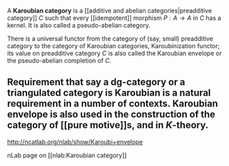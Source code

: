A __Karoubian category__ is a [[additive and abelian categories|preadditive category]] $C$ such that every [[idempotent]] morphism $P : A\to A$ in $C$ has a kernel. It is also called a pseudo-abelian category.

There is a universal functor from the category of (say, small) preadditive category to the category of Karoubian categories, Karoubinization functor; its value on preadditive category $C$ is also called the Karoubian envelope or the pseudo-abelian completion of $C$. 

Requirement that say a dg-category or a triangulated category is Karoubian is a natural requirement in a number of contexts. Karoubian envelope is also used in the construction of the category of [[pure motive]]s, and in $K$-theory. 
---
<http://ncatlab.org/nlab/show/Karoubi+envelope>

nLab page on [[nlab:Karoubian category]]
